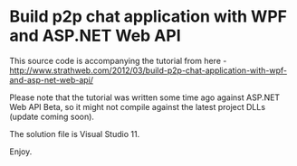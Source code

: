 Build p2p chat application with WPF and ASP.NET Web API
=========================

This source code is accompanying the tutorial from here - http://www.strathweb.com/2012/03/build-p2p-chat-application-with-wpf-and-asp-net-web-api/

Please note that the tutorial was written some time ago against ASP.NET Web API Beta, so it might not compile against the latest project DLLs (update coming soon).

The solution file is Visual Studio 11.

Enjoy.